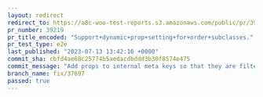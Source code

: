 ```yaml
---
layout: redirect
redirect_to: https://a8c-woo-test-reports.s3.amazonaws.com/public/pr/39219/e2e/index.html
pr_number: 39219
pr_title_encoded: "Support+dynamic+prop+setting+for+order+subclasses."
pr_test_type: e2e
last_published: "2023-07-13 13:42:16 +0000"
commit_sha: cbfd4ae68c25774b5aedacdbddd3b30f8574e475
commit_message: "Add props to internal meta keys so that they are filtered."
branch_name: fix/37697
passed: true
---
```

